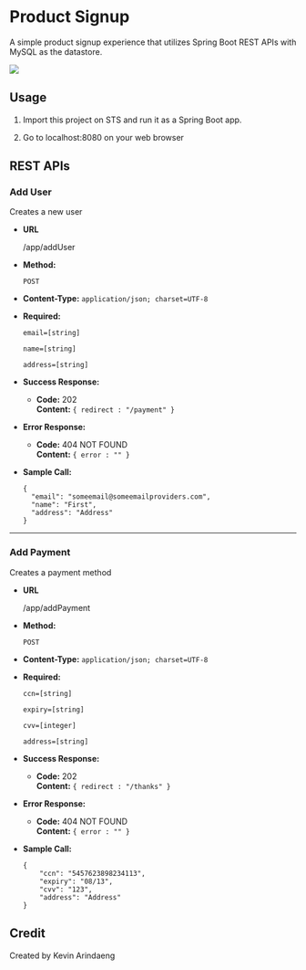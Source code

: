 # Product Signup

A simple product signup experience that utilizes Spring Boot REST APIs with MySQL as the datastore.

<img src="https://i.imgur.com/islIUGH.jpg">

## Usage

1. Import this project on STS and run it as a Spring Boot app.

2. Go to localhost:8080 on your web browser

## REST APIs

### Add User
Creates a new user

* **URL**

  /app/addUser

* **Method:**

  `POST`
  
* **Content-Type:**
  `application/json; charset=UTF-8`
  
* **Required:**

   `email=[string]`
   
   `name=[string]`
   
   `address=[string]`

* **Success Response:**

  * **Code:** 202 <br />
    **Content:** `{ redirect : "/payment" }`
 
* **Error Response:**

  * **Code:** 404 NOT FOUND <br />
    **Content:** `{ error : "" }`

* **Sample Call:**

  ```
  {
    "email": "someemail@someemailproviders.com",
    "name": "First",
    "address": "Address"
  }
  ```
----

### Add Payment
Creates a payment method

* **URL**

  /app/addPayment

* **Method:**

  `POST`
  
* **Content-Type:**
  `application/json; charset=UTF-8`
  
* **Required:**

   `ccn=[string]`
   
   `expiry=[string]`
   
   `cvv=[integer]`
   
   `address=[string]`

* **Success Response:**

  * **Code:** 202 <br />
    **Content:** `{ redirect : "/thanks" }`
 
* **Error Response:**

  * **Code:** 404 NOT FOUND <br />
    **Content:** `{ error : "" }`

* **Sample Call:**

  ```
  {
      "ccn": "5457623898234113",
      "expiry": "08/13",
      "cvv": "123",
      "address": "Address"
  }
  ```

## Credit

Created by Kevin Arindaeng